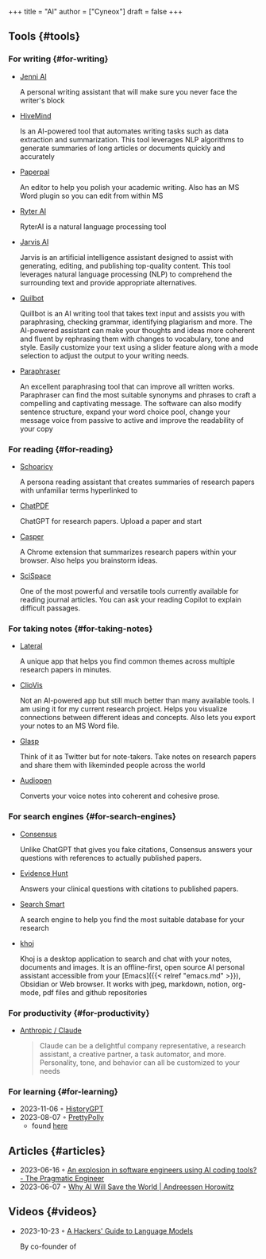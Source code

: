 +++
title = "AI"
author = ["Cyneox"]
draft = false
+++

## Tools {#tools}


### For writing {#for-writing}

-   [Jenni Al](https://jenni.ai/)

    A personal writing assistant that will make sure you never face the writer's
    block

-   [HiveMind](https://hive.com/hivemind/)

    Is an AI-powered tool that automates writing tasks such as data extraction and
    summarization. This tool leverages NLP algorithms to generate summaries of
    long articles or documents quickly and accurately

-   [Paperpal](https://paperpal.com/)

    An editor to help you polish your academic writing. Also has an MS Word plugin
    so you can edit from within MS

-   [Ryter AI](https://rytr.me/)

    RyterAI is a natural language processing tool

-   [Jarvis AI](https://www.jasper.ai/)

    Jarvis is an artificial intelligence assistant designed to assist
    with generating, editing, and publishing top-quality content. This tool
    leverages natural language processing (NLP) to comprehend the surrounding text
    and provide appropriate alternatives.

-   [Quilbot](https://quillbot.com/)

    Quillbot is an AI writing tool that takes text input and assists you
    with paraphrasing, checking grammar, identifying plagiarism and more. The
    AI-powered assistant can make your thoughts and ideas more coherent and fluent
    by rephrasing them with changes to vocabulary, tone and style. Easily
    customize your text using a slider feature along with a mode selection to
    adjust the output to your writing needs.

-   [Paraphraser](https://www.paraphraser.io/)

    An excellent paraphrasing tool that can improve all written works.
    Paraphraser can find the most suitable synonyms and phrases to craft a
    compelling and captivating message. The software can also modify sentence
    structure, expand your word choice pool, change your message voice from
    passive to active and improve the readability of your copy


### For reading {#for-reading}

-   [Schoaricy](https://www.scholarcy.com/)

    A persona reading assistant that creates summaries of research papers with
    unfamiliar terms hyperlinked to

-   [ChatPDF](https://www.chatpdf.com/)

    ChatGPT for research papers. Upload a paper and start

-   [Casper](https://chrome.google.com/webstore/detail/casper-ai/fgfiokgecpkambjildjleljjcihnocel)

    A Chrome extension that summarizes research papers within your browser. Also
    helps you brainstorm ideas.

-   [SciSpace](https://scispace.com/)

    One of the most powerful and versatile tools currently available for reading
    journal articles. You can ask your reading Copilot to explain difficult passages.


### For taking notes {#for-taking-notes}

-   [Lateral](https://www.lateral.io/)

    A unique app that helps you find common themes across multiple research papers
    in minutes.

-   [ClioVis](https://cliovis.com/)

    Not an Al-powered app but still much better than many available tools. I am
    using it for my current research project. Helps you visualize connections
    between different ideas and concepts. Also lets you export your notes to an MS
    Word file.

-   [Glasp](https://glasp.co/)

    Think of it as Twitter but for note-takers. Take notes on research papers and
    share them with likeminded people across the world

-   [Audiopen](https://audiopen.ai/)

    Converts your voice notes into coherent and cohesive prose.


### For search engines {#for-search-engines}

-   [Consensus](https://consensus.app/)

    Unlike ChatGPT that gives you fake citations, Consensus answers your questions
    with references to actually published papers.

-   [Evidence Hunt](https://evidencehunt.com/)

    Answers your clinical questions with citations to published papers.

-   [Search Smart](https://www.searchsmart.org/?~())

    A search engine to help you find the most suitable database for your research

-   [khoj](https://github.com/khoj-ai/khoj)

    Khoj is a desktop application to search and chat with your notes, documents
    and images. It is an offline-first, open source AI personal assistant
    accessible from your [Emacs]({{< relref "emacs.md" >}}), Obsidian or Web browser. It works with jpeg,
    markdown, notion, org-mode, pdf files and github repositories


### For productivity {#for-productivity}

-   [Anthropic / Claude](https://www.anthropic.com/product)

    > Claude can be a delightful company representative, a research assistant, a
    > creative partner, a task automator, and more. Personality, tone, and behavior
    > can all be customized to your needs


### For learning {#for-learning}

-   2023-11-06 ◦ [HistoryGPT](https://historygpt.art/)
-   2023-08-07 ◦ [PrettyPolly](https://www.prettypolly.app/learn)
    -   found [here](https://news.ycombinator.com/item?id=36973400)


## Articles {#articles}

-   2023-06-16 ◦ [An explosion in software engineers using AI coding tools? - The Pragmatic Engineer](https://blog.pragmaticengineer.com/ai-coding-tools-explosion/)
-   2023-06-07 ◦ [Why AI Will Save the World | Andreessen Horowitz](https://a16z.com/2023/06/06/ai-will-save-the-world/)


## Videos {#videos}

-   2023-10-23 ◦ [A Hackers' Guide to Language Models](https://www.youtube.com/watch?v=jkrNMKz9pWU&t=2040)

    By co-founder of
